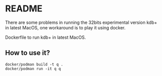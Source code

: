 README
====

There are some problems in running the 32bits experimental version kdb+ in latest MacOS, one workaround is to play it using docker.

Dockerfile to run kdb+ in latest MacOS.

## How to use it?

```
docker/podman build -t q .
docker/podman run -it q q
```
